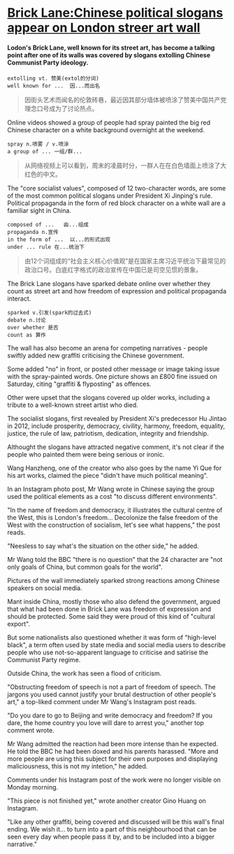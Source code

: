 # [Brick Lane:Chinese political slogans appear on London streer art wall](https://www.bbc.com/news/uk-england-london-66391605)  

#### Lodon's Brick Lane, well known for its street art, has become a talking point after one of its walls was covered by slogans extolling Chinese Communist Party ideology.  
```
extolling vt. 赞美(extol的分词)
well known for ...  因...而出名
```
> 因街头艺术而闻名的伦敦砖巷，最近因其部分墙体被喷涂了赞美中国共产党理念口号成为了讨论热点。

Online videos showed a group of people had spray painted the big red Chinese character on a white background overnight at the weekend.  
```
spray n.喷雾 / v.喷涂
a group of ... 一组/群...
```
> 从网络视频上可以看到，周末的凌晨时分，一群人在在白色墙面上喷涂了大红色的中文。

The "core socialist values", composed of 12 two-character words, are some of the most common political slogans under President Xi Jinping's rule. Political propaganda in the form of red block character on a white wall are a familiar sight in China.  
```
composed of ...   由...组成  
propaganda n.宣传
in the form of ...  以...的形式出现
under ... rule 在...统治下

```
>由12个词组成的“社会主义核心价值观”是在国家主席习近平统治下最常见的政治口号。白底红字格式的政治宣传在中国已是司空见惯的景象。

The Brick Lane slogans have sparked debate online over whether they count as street art and how freedom of expression and political propaganda interact.  
```
sparked v.引发(spark的过去式)
debate n.讨论
over whether 是否
count as 算作

```

The wall has also become an arena for competing narratives - people swiftly added new graffiti criticising the Chinese government.  

Some added "no" in front, or posted other message or image taking issue with the spray-painted words. One picture shows an £800 fine issued on Saturday, citing "graffiti & flyposting" as offences.  

Other were upset that the slogans covered up older works, including a tribute to a well-known street artist who died.  

The socialist slogans, first revealed by President Xi's predecessor Hu Jintao in 2012, include prosperity, democracy, civility, harmony, freedom, equality, justice, the rule of law, patriotism, dedication, integrity and friendship.  

Althought the slogans have attracted negative comment, it's not clear if the people who painted them were being serious or ironic.  

Wang Hanzheng, one of the creator who also goes by the name Yi Que for his art works, claimed the piece "didn't have much political meaning".  

In an Instagram photo post, Mr Wang wrote in Chinese saying the group used the political elements as a cost "to discuss different environments".  

"In the name of freedom and democracy, it illustrates the cultural centre of the West, this is London's freedom... Decolonize the false freedom of the West with the construction of socialism, let's see what happens," the post reads.  

"Neesless to say what's the situation on the other side," he added.  

Mr Wang told the BBC "there is no question" that the 24 character are "not only goals of China, but common goals for the world".  

Pictures of the wall immediately sparked strong reactions among Chinese speakers on social media.  

Mant inside China, mostly those who also defend the government, argued that what had been done in Brick Lane was freedom of expression and should be protected. Some said they were proud of this kind of "cultural export".  

But some nationalists also questioned whether it was form of "high-level black", a term often used by state media and social media users to describe people who use not-so-apparent language to criticise and satirise the Communist Party regime.  

Outside China, the work has seen a flood of criticism.  

"Obstructing freedom of speech is not a part of freedom of speech. The jargons you used cannot justify your brutal destruction of other people's art," a top-liked comment under Mr Wang's Instagram post reads.  

"Do you dare to go to Beijing and write democracy and freedom? If you dare, the home country you love will dare to arrest you," another top comment wrote.  

Mr Wang admitted the reaction had been more intense than he expected. He told the BBC he had been doxed and his parents harassed. "More and more people are using this subject for their own purposes and displaying maliciousness, this is not my intetion," he added.  

Comments under his Instagram post of the work were no longer visible on Monday morning.  

"This piece is not finished yet," wrote another creator Gino Huang on Instagram.  

"Like any other graffiti, being covered and discussed will be this wall's final ending. We wish it... to turn into a part of this neighbourhood that can be seen every day when people pass it by, and to be included into a bigger narrative."  
